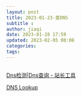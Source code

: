 ```yaml
---
layout: post
title: 2023-01-23-查DNS
subtitle :
author: jiaqi
date: 2023-01-28 17:59
updated: 2023-02-05 08:08
categories: 
tags:
---
```

```toc
```


[Dns检测|Dns查询 - 站长工具](https://tool.chinaz.com/dns)

[DNS Lookup](https://www.ipaddress.com/dns-lookup)